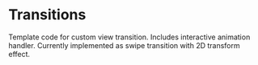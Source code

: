 # Transitions

Template code for custom view transition. Includes interactive animation handler. Currently implemented as swipe transition with 2D transform effect.